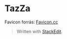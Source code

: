 # TazZa

Favicon forrás: [Favicon.cc](https://www.favicon.cc/?action=icon&file_id=941241)

> Written with [StackEdit](https://stackedit.io/).
